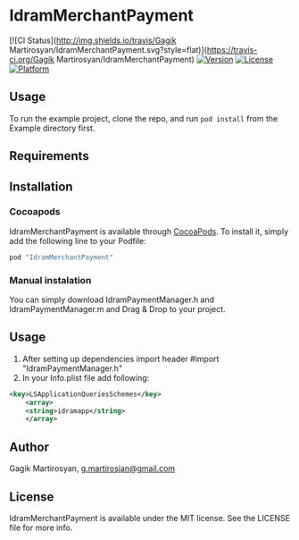 # IdramMerchantPayment

[![CI Status](http://img.shields.io/travis/Gagik Martirosyan/IdramMerchantPayment.svg?style=flat)](https://travis-ci.org/Gagik Martirosyan/IdramMerchantPayment)
[![Version](https://img.shields.io/cocoapods/v/IdramMerchantPayment.svg?style=flat)](http://cocoapods.org/pods/IdramMerchantPayment)
[![License](https://img.shields.io/cocoapods/l/IdramMerchantPayment.svg?style=flat)](http://cocoapods.org/pods/IdramMerchantPayment)
[![Platform](https://img.shields.io/cocoapods/p/IdramMerchantPayment.svg?style=flat)](http://cocoapods.org/pods/IdramMerchantPayment)

## Usage

To run the example project, clone the repo, and run `pod install` from the Example directory first.

## Requirements

## Installation

### Cocoapods
IdramMerchantPayment is available through [CocoaPods](http://cocoapods.org). To install
it, simply add the following line to your Podfile:

```ruby
pod "IdramMerchantPayment"
```

### Manual instalation 
You can simply download IdramPaymentManager.h and IdramPaymentManager.m and Drag & Drop to your project.

## Usage 
  1. After setting up dependencies import header 
     #import "IdramPaymentManager.h"
  2. In your Info.plist file add following:
``` XML
<key>LSApplicationQueriesSchemes</key>
    <array>
	<string>idramapp</string>
    </array>
```
##
  



## Author

Gagik Martirosyan, g.martirosjan@gmail.com

## License

IdramMerchantPayment is available under the MIT license. See the LICENSE file for more info.
